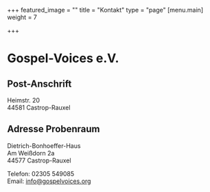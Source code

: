 +++
featured_image = ""
title = "Kontakt"
type = "page"
[menu.main]
weight = 7

+++
# Gospel-Voices e.V.

## Post-Anschrift

Heimstr. 20  
44581 Castrop-Rauxel

## Adresse Probenraum

Dietrich-Bonhoeffer-Haus  
Am Weißdorn 2a  
44577 Castrop-Rauxel

Telefon: 02305 549085  
Email: [info@gospelvoices.org](mailto:info@gospelvoices.org)
